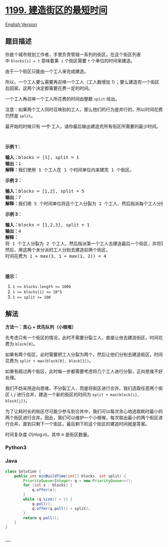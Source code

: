 # [1199. 建造街区的最短时间](https://leetcode.cn/problems/minimum-time-to-build-blocks)

[English Version](/solution/1100-1199/1199.Minimum%20Time%20to%20Build%20Blocks/README_EN.md)

## 题目描述

<!-- 这里写题目描述 -->

<p>你是个城市规划工作者，手里负责管辖一系列的街区。在这个街区列表中&nbsp;<code>blocks[i] = t</code>&nbsp;意味着第 &nbsp;<code>i</code>&nbsp;个街区需要&nbsp;<code>t</code>&nbsp;个单位的时间来建造。</p>

<p>由于一个街区只能由一个工人来完成建造。</p>

<p>所以，一个工人要么需要再召唤一个工人（工人数增加 1）；要么建造完一个街区后回家。这两个决定都需要花费一定的时间。</p>

<p>一个工人再召唤一个工人所花费的时间由整数&nbsp;<code>split</code>&nbsp;给出。</p>

<p>注意：如果两个工人同时召唤别的工人，那么他们的行为是并行的，所以时间花费仍然是&nbsp;<code>split</code>。</p>

<p>最开始的时候只有&nbsp;<strong>一个&nbsp;</strong>工人，请你最后输出建造完所有街区所需要的最少时间。</p>

<p>&nbsp;</p>

<p><strong>示例 1：</strong></p>

<pre><strong>输入：</strong>blocks = [1], split = 1
<strong>输出：</strong>1
<strong>解释：</strong>我们使用 1 个工人在 1 个时间单位内来建完 1 个街区。
</pre>

<p><strong>示例&nbsp;2：</strong></p>

<pre><strong>输入：</strong>blocks = [1,2], split = 5
<strong>输出：</strong>7
<strong>解释：</strong>我们用 5 个时间单位将这个工人分裂为 2 个工人，然后指派每个工人分别去建造街区，从而时间花费为 5 + max(1, 2) = 7
</pre>

<p><strong>示例 3：</strong></p>

<pre><strong>输入：</strong>blocks = [1,2,3], split = 1
<strong>输出：</strong>4
<strong>解释：
</strong>将 1 个工人分裂为 2 个工人，然后指派第一个工人去建造最后一个街区，并将第二个工人分裂为 2 个工人。
然后，用这两个未分派的工人分别去建造前两个街区。
时间花费为 1 + max(3, 1 + max(1, 2)) = 4
</pre>

<p>&nbsp;</p>

<p><strong>提示：</strong></p>

<ol>
	<li><code>1 &lt;= blocks.length &lt;= 1000</code></li>
	<li><code>1 &lt;= blocks[i] &lt;= 10^5</code></li>
	<li><code>1 &lt;= split &lt;= 100</code></li>
</ol>

## 解法

<!-- 这里可写通用的实现逻辑 -->

**方法一：贪心 + 优先队列（小根堆）**

先考虑只有一个街区的情况，此时不需要分裂工人，直接让他去建造街区，时间花费为 `block[0]`。

如果有两个街区，此时需要把工人分裂为两个，然后让他们分别去建造街区，时间花费为 `split + max(block[0], block[1])`。

如果有超过两个街区，此时每一步都需要考虑将几个工人进行分裂，正向思维不好处理。

我们不妨采用逆向思维，不分裂工人，而是将街区进行合并。我们选取任意两个街区 $i$, $j$ 进行合并，建造一个新的街区的时间为 `split + max(block[i], block[j])`。

为了让耗时长的街区尽可能少参与到合并中，我们可以每次贪心地选取耗时最小的两个街区进行合并。因此，我们可以维护一个小根堆，每次取出最小的两个街区进行合并，直到只剩下一个街区。最后剩下的这个街区的建造时间就是答案。

时间复杂度 $O(n\log n)$。其中 $n$ 是街区数量。

<!-- tabs:start -->

### **Python3**

<!-- 这里可写当前语言的特殊实现逻辑 -->



### **Java**

<!-- 这里可写当前语言的特殊实现逻辑 -->

```java
class Solution {
    public int minBuildTime(int[] blocks, int split) {
        PriorityQueue<Integer> q = new PriorityQueue<>();
        for (int x : blocks) {
            q.offer(x);
        }
        while (q.size() > 1) {
            q.poll();
            q.offer(q.poll() + split);
        }
        return q.poll();
    }
}
```









### **...**

```

```


